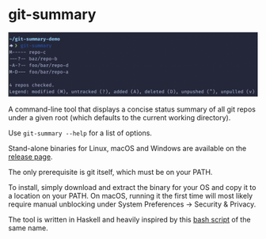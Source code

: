 # git-summary

![A screenshot](screenshot1.png)

A command-line tool that displays a concise status summary of all git repos under a
given root (which defaults to the current working directory).

Use `git-summary --help` for a list of options.

Stand-alone binaries for Linux, macOS and Windows are available on
the [release page](https://github.com/buntec/git-summary/releases).

The only prerequisite is git itself, which must be on your PATH.

To install, simply download and extract the binary for your OS and copy it to a location on your PATH.
On macOS, running it the first time will most likely require manual unblocking under
System Preferences -> Security & Privacy.

The tool is written in Haskell and heavily inspired
by this [bash script](https://github.com/MirkoLedda/git-summary) of the same name.

